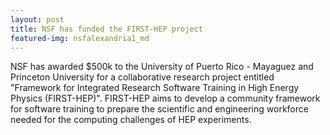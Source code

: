 ```yaml
---
layout: post
title: NSF has funded the FIRST-HEP project
featured-img: nsfalexandria1_md
---
```


  NSF has awarded $500k to the University of Puerto Rico - Mayaguez and Princeton University for a collaborative research project entitled "Framework for Integrated Research Software Training in High Energy Physics (FIRST-HEP)". FIRST-HEP aims to develop a community framework for software training to prepare the scientific and engineering workforce needed for the computing challenges of HEP experiments.


